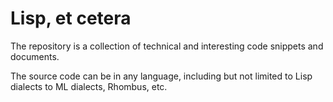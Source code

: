 # Lisp, et cetera

The repository is a collection of technical and interesting code snippets and documents.

The source code can be in any language, including but not limited to Lisp dialects to ML dialects, Rhombus, etc.
